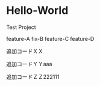 # Hello-World
Test Project

feature-A
fix-B
feature-C
feature-D

追加コードＸＸ

追加コードＹＹaaa


追加コードＺＺ222111

